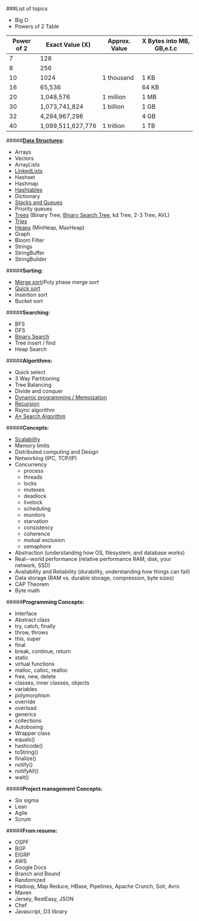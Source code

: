 ###List of topics
- Big O
- Powers of 2 Table

Power of 2  | Exact Value (X)   | Approx. Value | X Bytes into MB, GB,e.t.c
------------| ------------------| --------------| ------------------------
7  | 128 | |
8  | 256 | |
10 | 1024 | 1 thousand | 1 KB
16 | 65,536 | | 64 KB
20 | 1,048,576 | 1 million | 1 MB
30 | 1,073,741,824 | 1 billion | 1 GB
32 | 4,294,967,296 | | 4 GB
40 | 1,099,511,627,776 | 1 trillion | 1 TB

#####**[Data Structures](https://www.coursera.org/learn/data-structures/home):**
- Arrays
- Vectors
- ArrayLists
- [LinkedLists](https://www.youtube.com/watch?v=njTh_OwMljA)
- Hashset
- Hashmap
- [Hashtables](https://www.youtube.com/watch?v=shs0KM3wKv8)
- Dictionary
- [Stacks and Queues](https://www.youtube.com/watch?v=wjI1WNcIntg)
- Priority queues
- [Trees](https://www.youtube.com/watch?v=oSWTXtMglKE) (Binary Tree, [Binary Search Tree](https://www.youtube.com/watch?v=i_Q0v_Ct5lY), kd Tree, 2-3 Tree, AVL)
- [Tries](https://www.youtube.com/watch?v=zIjfhVPRZCg)
- [Heaps](https://www.youtube.com/watch?v=t0Cq6tVNRBA) (MinHeap, MaxHeap)
- Graph
- Bloom Filter
- Strings
- StringBuffer
- StringBuilder

#####**Sorting:**
- [Merge sort](https://www.youtube.com/watch?v=KF2j-9iSf4Q)/Poly phase merge sort
- [Quick sort](https://www.youtube.com/watch?v=SLauY6PpjW4)
- Insertion sort
- Bucket sort

#####**Searching:**
- BFS
- DFS
- [Binary Search](https://www.youtube.com/watch?v=P3YID7liBug)
- Tree insert / find
- Heap Search

#####**Algorithms:**
- Quick select
- 3 Way Partitioning
- Tree Balancing
- Divide and conquer
- [Dynamic programming / Memoization](https://www.youtube.com/watch?v=P8Xa2BitN3I)
- [Recursion](http://www.programcreek.com/2012/10/iteration-vs-recursion-in-java/)
- Rsync algorithm
- [A* Search Algorithm](http://www.geeksforgeeks.org/a-search-algorithm/)

#####**Concepts:**
- [Scalability](http://www.lecloud.net/post/7295452622/scalability-for-dummies-part-1-clones)
- Memory limits
- Distributed computing and Design
- Networking (IPC, TCP/IP)
- Concurrency
  - process
  - threads
  - locks
  - mutexes
  - deadlock
  - livelock
  - scheduling
  - monitors
  - starvation
  - consistency
  - coherence
  - mutual exclusion
  - semaphore
- Abstraction (understanding how OS, filesystem, and database works)
- Real--world performance (relative performance RAM, disk, your network, SSD)
- Availability and Reliability (durability, understanding how things can fail)
- Data storage (RAM vs. durable storage, compression, byte sizes)
- CAP Theorem
- Byte math

#####**Programming Concepts:**
- Interface
- Abstract class
- try, catch, finally
- throw, throws
- this, super
- final
- break, continue, return
- static
- virtual functions
- malloc, calloc, realloc
- free, new, delete
- classes, inner classes, objects
- variables
- polymorphism
- override
- overload
- generics
- collections
- Autoboxing
- Wrapper class
- equals()
- hashcode()
- toString()
- finalize()
- notify()
- notifyAll()
- wait()

#####**Project management Concepts:**
- Six sigma
- Lean
- Agile
- Scrum

#####**From resume:**
- OSPF
- BGP
- EIGRP
- AWS
- Google Docs
- Branch and Bound
- Randomized
- Hadoop, Map Reduce, HBase, Pipelines, Apache Crunch, Solr, Avro
- Maven
- Jersey, RestEasy, JSON
- Chef
- Javascript, D3 library
